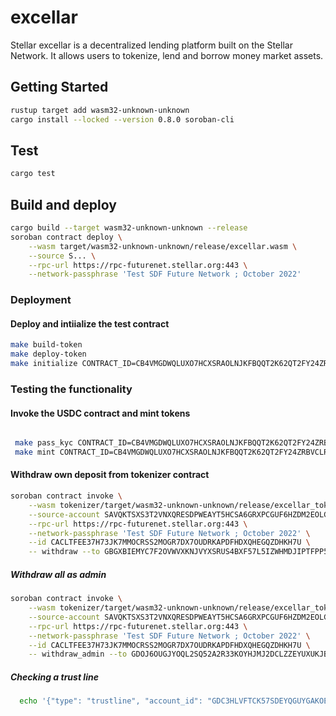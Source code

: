 # excellar

Stellar excellar is a decentralized lending platform built on the Stellar Network. 
It allows users to tokenize, lend and borrow money market assets.

## Getting Started
```bash
rustup target add wasm32-unknown-unknown
cargo install --locked --version 0.8.0 soroban-cli
```

## Test
```bash
cargo test
```
## Build and deploy
```bash
cargo build --target wasm32-unknown-unknown --release
soroban contract deploy \
    --wasm target/wasm32-unknown-unknown/release/excellar.wasm \
    --source S... \
    --rpc-url https://rpc-futurenet.stellar.org:443 \
    --network-passphrase 'Test SDF Future Network ; October 2022'
```

### Deployment

#### Deploy and intiialize the test contract
```bash
make build-token
make deploy-token
make initialize CONTRACT_ID=CB4VMGDWQLUXO7HCXSRAOLNJKFBQQT2K62QT2FY24ZRBVCLRQM2TVUSY
```

### Testing the functionality

#### Invoke the USDC contract and mint tokens
```bash

 make pass_kyc CONTRACT_ID=CB4VMGDWQLUXO7HCXSRAOLNJKFBQQT2K62QT2FY24ZRBVCLRQM2TVUSY ADDR=GD4WKNE22Q3ZAOEBIGWNRCXDYOKC6AHHWYHI4ECMXFY2BKUSMZL4YN7U
 make mint CONTRACT_ID=CB4VMGDWQLUXO7HCXSRAOLNJKFBQQT2K62QT2FY24ZRBVCLRQM2TVUSY ADDR=GD4WKNE22Q3ZAOEBIGWNRCXDYOKC6AHHWYHI4ECMXFY2BKUSMZL4YN7U AMOUNT=1000000
```

#### Withdraw own deposit from tokenizer contract
```bash
soroban contract invoke \
    --wasm tokenizer/target/wasm32-unknown-unknown/release/excellar_tokenizer_contract.wasm \
    --source-account SAVQKTSXS3T2VNXQRESDPWEAYT5HCSA6GRXPCGUF6HZDM2EOLGYDHFY6 \
    --rpc-url https://rpc-futurenet.stellar.org:443 \
    --network-passphrase 'Test SDF Future Network ; October 2022' \
    --id CACLTFEE37H73JK7MMOCRSS2MOGR7DX7OUDRKAPDFHDXQHEGQZDHKH7U \
    -- withdraw --to GBGXBIEMYC7F2OVWVXKNJVYXSRUS4BXF57L5IZWHMDJIPTFPP5Z7TNIP --share-amount 20
```
##### Withdraw all as admin

```bash
soroban contract invoke \
    --wasm tokenizer/target/wasm32-unknown-unknown/release/excellar_tokenizer_contract.wasm \
    --source-account SAVQKTSXS3T2VNXQRESDPWEAYT5HCSA6GRXPCGUF6HZDM2EOLGYDHFY6 \
    --rpc-url https://rpc-futurenet.stellar.org:443 \
    --network-passphrase 'Test SDF Future Network ; October 2022' \
    --id CACLTFEE37H73JK7MMOCRSS2MOGR7DX7OUDRKAPDFHDXQHEGQZDHKH7U \
    -- withdraw_admin --to GDOJ6OUGJYOQL2SQ52A2R33KOYHJMJ2DCLZZEYUXUKJBB3CSIO5ZKKQ5 --usdc-amount 20
```

##### Checking a trust line
```bash
  echo '{"type": "trustline", "account_id": "GDC3HLVFTCK57SDEYQGUYGAKOE5YJHHTVQVZ5KQ5OJZG6C46TODAFGWY", "asset": "XUSD:GBUB6OYV54IR5Y4UWVGYADFFTXLT6VW7U3ZPVEM7SRU3CRP75KIDWVSU"}' | stellar xdr encode --type LedgerKey --input json --output single-base64
  
```